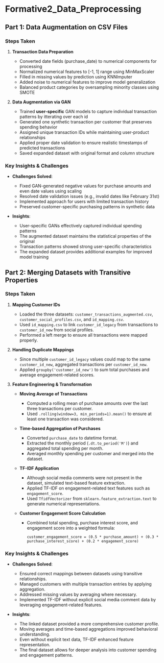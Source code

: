 # Formative2_Data_Preprocessing
## Part 1: Data Augmentation on CSV Files

### Steps Taken
1. **Transaction Data Preparation**
   - Converted date fields (purchase_date) to numerical components for processing
   - Normalized numerical features to [-1, 1] range using MinMaxScaler
   - Filled in missing values by prediction using KNNImputer
   - Added noise to numerical features to improve model generalization
   - Balanced product categories by oversampling minority classes using SMOTE

2. **Data Augmentation via GAN**
   - Trained **user-specific** GAN models to capture individual transaction patterns by itterating over each id
   - Generated one synthetic transaction per customer that preserves spending behavior
   - Assigned unique transaction IDs while maintaining user-product relationships
   - Applied proper date validation to ensure realistic timestamps of predicted transactions
   - Saved expanded dataset with original format and column structure

### Key Insights & Challenges
- **Challenges Solved**: 
  * Fixed GAN-generated negative values for purchase amounts and even date values using scaling
  * Resolved date validation issues (e.g., invalid dates like February 31st)
  * Implemented approach for users with limited transaction history
  * Preserved customer-specific purchasing patterns in synthetic data

- **Insights**:
  * User-specific GANs effectively captured individual spending patterns
  * The augmented dataset maintains the statistical properties of the original
  * Transaction patterns showed strong user-specific characteristics
  * The expanded dataset provides additional examples for improved model training

 ## Part 2: Merging Datasets with Transitive Properties

### Steps Taken
1. **Mapping Customer IDs**
   - Loaded the three datasets: `customer_transactions_augmented.csv`, `customer_social_profiles.csv`, and `id_mapping.csv`.
   - Used `id_mapping.csv` to link `customer_id_legacy` from transactions to `customer_id_new` from social profiles.
   - Performed a left merge to ensure all transactions were mapped properly.

2. **Handling Duplicate Mappings**
   - Since multiple `customer_id_legacy` values could map to the same `customer_id_new`, aggregated transactions per `customer_id_new`.
   - Applied `groupby('customer_id_new')` to sum total purchases and average engagement-related scores.

3. **Feature Engineering & Transformation**
   - **Moving Average of Transactions**
     - Computed a rolling mean of purchase amounts over the last three transactions per customer.
     - Used `.rolling(window=3, min_periods=1).mean()` to ensure at least one transaction was considered.
   
   - **Time-based Aggregation of Purchases**
     - Converted `purchase_date` to datetime format.
     - Extracted the monthly period (`.dt.to_period('M')`) and aggregated total spending per month.
     - Averaged monthly spending per customer and merged into the dataset.

   - **TF-IDF Application**
     - Although social media comments were not present in the dataset, simulated text-based feature extraction.
     - Applied TF-IDF on engagement-related text features such as `engagement_score`.
     - Used `TfidfVectorizer` from `sklearn.feature_extraction.text` to generate numerical representations.

   - **Customer Engagement Score Calculation**
     - Combined total spending, purchase interest score, and engagement score into a weighted formula:
       ```
       customer_engagement_score = (0.5 * purchase_amount) + (0.3 * purchase_interest_score) + (0.2 * engagement_score)
       ```

### Key Insights & Challenges
- **Challenges Solved**:
  * Ensured correct mappings between datasets using transitive relationships.
  * Managed customers with multiple transaction entries by applying aggregation.
  * Addressed missing values by averaging where necessary.
  * Implemented TF-IDF without explicit social media comment data by leveraging engagement-related features.

- **Insights**:
  * The linked dataset provided a more comprehensive customer profile.
  * Moving averages and time-based aggregations improved behavioral understanding.
  * Even without explicit text data, TF-IDF enhanced feature representation.
  * The final dataset allows for deeper analysis into customer spending and engagement patterns.
